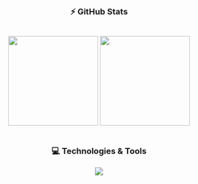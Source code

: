 <div align="center">
  
  ### ⚡ GitHub Stats
  
  <div><br>
    <img align="center" height="180em" src="https://github-readme-stats.vercel.app/api?username=lucasespassini&theme=tokyonight&show_icons=true">
    <img align="center" height="180em" src="https://github-readme-stats.vercel.app/api/top-langs/?username=lucasespassini&layout=compact&theme=tokyonight&exclude_repo=formacao-nodejs,seila&langs_count=6&hide=C%2B%2B,ejs,CMake,C">
  </div>
  <br>
  
  ### 💻 Technologies & Tools
 
 <img src="https://go-skill-icons.vercel.app/api/icons?i=javascript,typescript,rust,react,zustand,firebase,nodejs,expressjs,nestjs,vitest,jest,mysql,mongodb,docker">
  
</div>
